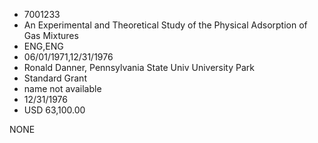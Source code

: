 * 7001233
* An Experimental and Theoretical Study of the Physical       Adsorption of Gas Mixtures
* ENG,ENG
* 06/01/1971,12/31/1976
* Ronald Danner, Pennsylvania State Univ University Park
* Standard Grant
*   name not available
* 12/31/1976
* USD 63,100.00

NONE